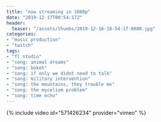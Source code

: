 ```yaml
---
title: "now streaming in 1080p"
date: "2019-12-17T00:54:17Z"
header:
  teaser: "/assets/thumbs/2019-12-16-18-54-17-0600.jpg"
categories:
- "music production"
- "twitch"
tags:
- "fl studio"
- "song: animal dreams"
- "song: bokeh"
- "song: if only we didnt need to talk"
- "song: military intervention"
- "song: the mountains, they trouble me"
- "song: the mycelium problem"
- "song: time echo"
---
```

{% include video id="571426234" provider="vimeo" %}
